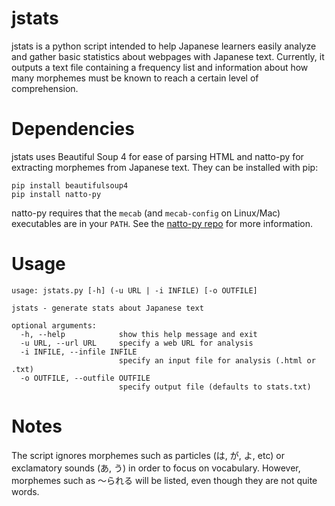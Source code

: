# jstats

jstats is a python script intended to help Japanese learners easily analyze and gather basic statistics about webpages with Japanese text. Currently, it outputs a text file containing a frequency list and information about how many morphemes must be known to reach a certain level of comprehension.

# Dependencies

jstats uses Beautiful Soup 4 for ease of parsing HTML and natto-py for extracting morphemes from Japanese text.  They can be installed with pip:
```
pip install beautifulsoup4
pip install natto-py
```
natto-py requires that the `mecab` (and `mecab-config` on Linux/Mac) executables are in your `PATH`. See the [natto-py repo](https://github.com/buruzaemon/natto-py) for more information.

# Usage

```
usage: jstats.py [-h] (-u URL | -i INFILE) [-o OUTFILE]

jstats - generate stats about Japanese text

optional arguments:
  -h, --help            show this help message and exit
  -u URL, --url URL     specify a web URL for analysis
  -i INFILE, --infile INFILE
                        specify an input file for analysis (.html or .txt)
  -o OUTFILE, --outfile OUTFILE
                        specify output file (defaults to stats.txt)

```

# Notes

The script ignores morphemes such as particles (は, が, よ, etc) or exclamatory sounds (あ, う) in order to focus on vocabulary. However, morphemes such as 〜られる will be listed, even though they are not quite words.

